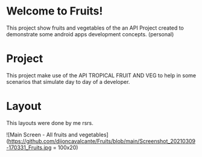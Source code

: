 # Welcome to Fruits!
This project show fruits and vegetables of the an  API
Project created to demonstrate some android apps development concepts. (personal)

# Project
This project make use of the  API TROPICAL FRUIT AND VEG to help in some scenarios that simulate day to day of a developer.

# Layout
This layouts were done by me rsrs.

![Main Screen - All fruits and vegetables](https://github.com/dijoncavalcante/Fruits/blob/main/Screenshot_20210309-170331_Fruits.jpg = 100x20)
